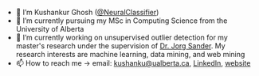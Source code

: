 - 👋 I’m Kushankur Ghosh ([@NeuralClassifier](https://github.com/NeuralClassifier))
- 👀 I’m currently pursuing my MSc in Computing Science from the University of Alberta
- 🌱 I’m currently working on unsupervised outlier detection for my master's research under the supervision of [Dr. Jorg Sander](https://scholar.google.com/citations?user=QzFTFLEAAAAJ&hl=en). My research interests are machine learning, data mining, and web mining
- 📫 How to reach me -> email: kushanku@ualberta.ca, [LinkedIn](https://www.linkedin.com/in/kushghosh/), [website](https://sites.google.com/view/kayghosh/kush)

<!---
NeuralClassifier/NeuralClassifier is a ✨ special ✨ repository because its `README.md` (this file) appears on your GitHub profile.
You can click the Preview link to take a look at your changes.
--->

